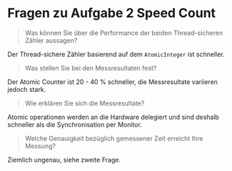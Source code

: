 # Fragen zu Aufgabe 2 Speed Count

> Was können Sie über die Performance der beiden Thread-sicheren Zähler aussagen?

Der Thread-sichere Zähler basierend auf dem `AtomicInteger` ist schneller.

> Was stellen Sie bei den Messresultaten fest?

Der Atomic Counter ist 20 - 40 % schneller, die Messresultate variieren jedoch stark.

> Wie erklären Sie sich die Messresultate?

Atomic operationen werden an die Hardware delegiert und sind deshalb schneller als die Synchronisation per Monitor.

> Welche Genauigkeit bezüglich gemessener Zeit erreicht Ihre Messung?

Ziemlich ungenau, siehe zweite Frage.